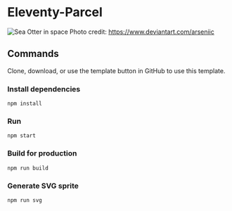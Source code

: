# Eleventy-Parcel

![Sea Otter in space](https://images-wixmp-ed30a86b8c4ca887773594c2.wixmp.com/f/caf78787-f1ec-4d64-956b-73261e33d9c7/d5qiq2q-e7c49b3e-fc3f-4f77-a89d-d6b87afe1983.png/v1/fill/w_1280,h_912,q_80,strp/otter_space_by_arseniic_d5qiq2q-fullview.jpg?token=eyJ0eXAiOiJKV1QiLCJhbGciOiJIUzI1NiJ9.eyJzdWIiOiJ1cm46YXBwOjdlMGQxODg5ODIyNjQzNzNhNWYwZDQxNWVhMGQyNmUwIiwiaXNzIjoidXJuOmFwcDo3ZTBkMTg4OTgyMjY0MzczYTVmMGQ0MTVlYTBkMjZlMCIsIm9iaiI6W1t7ImhlaWdodCI6Ijw9OTEyIiwicGF0aCI6IlwvZlwvY2FmNzg3ODctZjFlYy00ZDY0LTk1NmItNzMyNjFlMzNkOWM3XC9kNXFpcTJxLWU3YzQ5YjNlLWZjM2YtNGY3Ny1hODlkLWQ2Yjg3YWZlMTk4My5wbmciLCJ3aWR0aCI6Ijw9MTI4MCJ9XV0sImF1ZCI6WyJ1cm46c2VydmljZTppbWFnZS5vcGVyYXRpb25zIl19.4-SHa7ZiXq-vFw-LxsvLw5r86_oycciPilgUo-2Wr5E)
Photo credit: https://www.deviantart.com/arseniic

## Commands

Clone, download, or use the template button in GitHub to use this template. 

### Install dependencies

```
npm install
```

### Run

```
npm start
```

### Build for production

```
npm run build
```

### Generate SVG sprite

```
npm run svg
```

